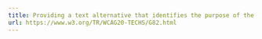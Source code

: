 ```yaml
---
title: Providing a text alternative that identifies the purpose of the non-text content
url: https://www.w3.org/TR/WCAG20-TECHS/G82.html
---
```

